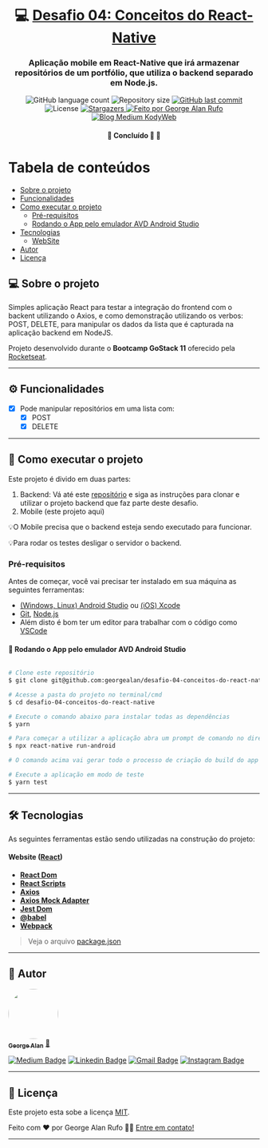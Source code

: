 

<h1 align="center">
     💻 <a href="https://github.com/Rocketseat/bootcamp-gostack-desafios/tree/master/desafio-conceitos-react-native" alt="Desafio da Rocketeseat"> Desafio 04: Conceitos do React-Native </a>
</h1>

<h3 align="center">
    Aplicação mobile em React-Native que irá armazenar repositórios de um portfólio, que utiliza o backend separado em Node.js.
</h3>

<p align="center">
  <img alt="GitHub language count" src="https://img.shields.io/github/languages/count/georgealan/desafio-04-conceitos-do-react-native?color=%2304D361">

  <img alt="Repository size" src="https://img.shields.io/github/repo-size/georgealan/desafio-04-conceitos-do-react-native">
  
  <a href="https://github.com/georgealan/desafio-04-conceitos-do-react-native/commits/master">
    <img alt="GitHub last commit" src="https://img.shields.io/github/last-commit/georgealan/desafio-04-conceitos-do-react-native">
  </a>
    
   <img alt="License" src="https://img.shields.io/badge/license-MIT-brightgreen">
   <a href="https://github.com/georgealan/desafio-04-conceitos-do-react-native/stargazers">
    <img alt="Stargazers" src="https://img.shields.io/github/stars/georgealan/desafio-04-conceitos-do-react-native?style=social">
  </a>

  <a href="https://kodyweb.com.br">
    <img alt="Feito por George Alan Rufo" src="https://img.shields.io/badge/feito%20por-George-%237519C1">
  </a>
  
  <a href="https://medium.com/kodyweb">
    <img alt="Blog Medium KodyWeb" src="https://img.shields.io/badge/Blog-KodyWeb-black?style=flat&logo=Medium">
  </a>
</p>

<h4 align="center">
	🚧   Concluído 🚀 🚧
</h4>

Tabela de conteúdos
=================
<!--ts-->
   * [Sobre o projeto](#-sobre-o-projeto)
   * [Funcionalidades](#-funcionalidades)
   * [Como executar o projeto](#-como-executar-o-projeto)
     * [Pré-requisitos](#pré-requisitos)
     * [Rodando o App pelo emulador AVD Android Studio](#user-content--rodando-o-backend-servidor)
   * [Tecnologias](#-tecnologias)
     * [WebSite](#user-content-website--react----typescript)
   * [Autor](#-autor)
   * [Licença](#user-content--licença)
<!--te-->


## 💻 Sobre o projeto

Simples aplicação React para testar a integração do frontend com o backent utilizando o Axios, e como demonstração
utilizando os verbos: POST, DELETE, para manipular os dados da lista que é capturada na aplicação backend em NodeJS.

Projeto desenvolvido durante o **Bootcamp GoStack 11** oferecido pela [Rocketseat](https://rocketseat.com.br/gostack).

---

## ⚙️ Funcionalidades

- [x] Pode manipular repositórios em uma lista com:
  - [x] POST
  - [x] DELETE

---

## 🚀 Como executar o projeto

Este projeto é divido em duas partes:
1. Backend:
Vá até este <a href="https://github.com/georgealan/desafio-02-conceitos-do-nodejs">repositório</a> e siga as instruções
para clonar e utilizar o projeto backend que faz parte deste desafio.
2. Mobile (este projeto aqui)

💡O Mobile precisa que o backend esteja sendo executado para funcionar.

💡Para rodar os testes desligar o servidor o backend.

### Pré-requisitos

Antes de começar, você vai precisar ter instalado em sua máquina as seguintes ferramentas:

- [(Windows, Linux) Android Studio](https://developer.android.com/studio) ou [(iOS) Xcode](https://apps.apple.com/br/app/xcode/id497799835?mt=12)
- [Git](https://git-scm.com), [Node.js](https://nodejs.org/en/)
- Além disto é bom ter um editor para trabalhar com o código como [VSCode](https://code.visualstudio.com/)

#### 🎲 Rodando o App pelo emulador AVD Android Studio

```bash

# Clone este repositório
$ git clone git@github.com:georgealan/desafio-04-conceitos-do-react-native.git

# Acesse a pasta do projeto no terminal/cmd
$ cd desafio-04-conceitos-do-react-native

# Execute o comando abaixo para instalar todas as dependências
$ yarn

# Para começar a utilizar a aplicação abra um prompt de comando no diretório do projeto, fora do VSCode e inicie o projeto com o comando
$ npx react-native run-android

# O comando acima vai gerar todo o processo de criação do build do app no emulador do Android Studio

# Execute a aplicação em modo de teste
$ yarn test

```

---

## 🛠 Tecnologias

As seguintes ferramentas estão sendo utilizadas na construção do projeto:

#### **Website**  ([React](https://reactjs.org/))

-   **[React Dom](https://www.npmjs.com/package/react-dom)**
-   **[React Scripts](https://www.npmjs.com/package/react-scripts)**
-   **[Axios](https://github.com/axios/axios)**
-   **[Axios Mock Adapter](https://github.com/ctimmerm/axios-mock-adapter)**
-   **[Jest Dom](https://github.com/testing-library/jest-dom)**
-   **[@babel](https://babeljs.io/docs/en/babel-preset-react)**
-   **[Webpack](https://webpack.js.org/)**

> Veja o arquivo  [package.json](https://github.com/georgealan/desafio-04-conceitos-do-react-native/blob/master/package.json)

---

## 🦸 Autor

<a href="https://blog.kodyweb.com.br/author/george/">
 <img style="border-radius: 50%;" src="https://avatars2.githubusercontent.com/u/37253093?s=400&u=4793c91ecbabc6342381bd7c411d323f14e59dce&v=4" width="100px;" alt=""/>
 <br />
 <sub><b>George Alan</b></sub></a> <a href="https://blog.rocketseat.com.br/author/thiago/" title="Rocketseat">🚀</a>
 <br />

[![Medium Badge](https://img.shields.io/badge/-KodyWeb-black?style=flat-square&labelColor=black&logo=medium&logoColor=white&link=https://medium.com/kodyweb)](https://medium.com/kodyweb) [![Linkedin Badge](https://img.shields.io/badge/-George-blue?style=flat-square&logo=Linkedin&logoColor=white&link=https://www.linkedin.com/in/george-alan-fullstack-developer/)](https://www.linkedin.com/in/george-alan-fullstack-developer/) 
[![Gmail Badge](https://img.shields.io/badge/-georgealan@gmail.com-c14438?style=flat-square&logo=Gmail&logoColor=white&link=mailto:georgealan@gmail.com)](mailto:georgealanrufo@gmail.com) [![Instagram Badge](https://img.shields.io/badge/-georgealan-a43b9d?style=flat-square&logo=Instagram&logoColor=white&link=https://www.instagram.com/georgealanrufo/)](https://www.instagram.com/georgealanrufo/)

---

## 📝 Licença

Este projeto esta sobe a licença [MIT](./LICENSE).

Feito com ❤️ por George Alan Rufo 👋🏽 [Entre em contato!](https://www.linkedin.com/in/george-alan-fullstack-developer/)

---
